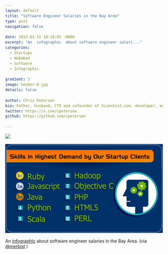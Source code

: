 ```yaml
---
layout: default
title: "Software Engineer Salaries in the Bay Area"
type: post
navigation: false

date: 2013-01-31 18:19:01 -0800
excerpt: "An  infographic  about software engineer salari..."
categories:
  - Startups
  - NoEmbed
  - Software
  - Infographic

gradient: 3
image: header-8.jpg
details: false

author: Chris Petersen
bio: Father, husband, CTO and cofounder of Scientist.com, developer, entrepreneur and technologist.
twitter: https://x.com/cpetersen
github: https://github.com/cpetersen

---
```


<img src='http://rivierapartners.com/wp-content/uploads/2012/11/Riviera-Partners-Q3-Engineering-Salary-Infographic1.png' />

 

  [![1652217633c1d836a7b8019655dff328.png](/assets/import/1652217633c1d836a7b8019655dff328.png)](http://rivierapartners.com/wp-content/uploads/2012/11/Riviera-Partners-Q3-Engineering-Salary-Infographic1.png) 

 An  [infographic](http://rivierapartners.com/wp-content/uploads/2012/11/Riviera-Partners-Q3-Engineering-Salary-Infographic1.png)  about software engineer salaries in the Bay Area. (via  [@merbist](https://twitter.com/merbist/status/297074209451028480) ) 

 
